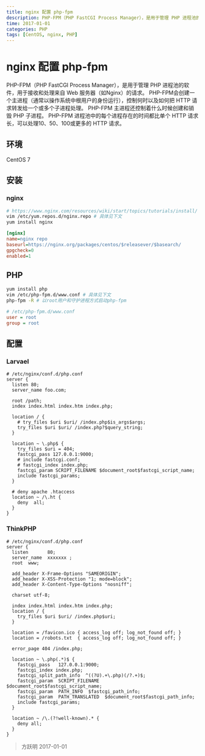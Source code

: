 ```yaml
---
title: nginx 配置 php-fpm
description: PHP-FPM（PHP FastCGI Process Manager），是用于管理 PHP 进程池的软件，用于接收和处理来自 Web 服务器（如Nginx）的请求。
time: 2017-01-01
categories: PHP
tags: [CentOS, nginx, PHP]
---
```


# nginx 配置 php-fpm

PHP-FPM（PHP FastCGI Process Manager），是用于管理 PHP 进程池的软件，用于接收和处理来自 Web 服务器（如Nginx）的请求。
PHP-FPM会创建一个主进程（通常以操作系统中根用户的身份运行），控制何时以及如何把 HTTP 请求转发给一个或多个子进程处理。
PHP-FPM 主进程还控制着什么时候创建和销毁 PHP 子进程。
PHP-FPM 进程池中的每个进程存在的时间都比单个 HTTP 请求长，可以处理10、50、100或更多的 HTTP 请求。

## 环境

CentOS 7

## 安装

### nginx

```bash
# https://www.nginx.com/resources/wiki/start/topics/tutorials/install/
vim /etc/yum.repos.d/nginx.repo # 具体见下文
yum install nginx
```

```ini
[nginx]
name=nginx repo
baseurl=https://nginx.org/packages/centos/$releasever/$basearch/
gpgcheck=0
enabled=1
```

## PHP

```bash
yum install php
vim /etc/php-fpm.d/www.conf # 具体见下文
php-fpm -R # 以root用户和守护进程方式启动php-fpm
```

```ini
# /etc/php-fpm.d/www.conf
user = root
group = root
```

## 配置

### Larvael

```nginx
# /etc/nginx/conf.d/php.conf
server {
  listen 80;
  server_name foo.com;

  root /path;
  index index.html index.htm index.php;

  location / {
    # try_files $uri $uri/ /index.php$is_args$args;
    try_files $uri $uri/ /index.php?$query_string;
  }

  location ~ \.php$ {
    try_files $uri = 404;
    fastcgi_pass 127.0.0.1:9000;
    # include fastcgi.conf;
    # fastcgi_index index.php;
    fastcgi_param SCRIPT_FILENAME $document_root$fastcgi_script_name;
    include fastcgi_params;
  }

  # deny apache .htaccess
  location ~ /\.ht {
    deny  all;
  }
}
```

### ThinkPHP

```nginx
# /etc/nginx/conf.d/php.conf
server {
  listen       80;
  server_name  xxxxxxx ;
  root  www;

  add_header X-Frame-Options "SAMEORIGIN";
  add_header X-XSS-Protection "1; mode=block";
  add_header X-Content-Type-Options "nosniff";

  charset utf-8;

  index index.html index.htm index.php;
  location / {
    try_files $uri $uri/ /index.php$uri;
  }

  location = /favicon.ico { access_log off; log_not_found off; }
  location = /robots.txt  { access_log off; log_not_found off; }

  error_page 404 /index.php;

  location ~ \.php(.*)$ {
    fastcgi_pass   127.0.0.1:9000;
    fastcgi_index index.php;
    fastcgi_split_path_info  ^((?U).+\.php)(/?.+)$;
    fastcgi_param  SCRIPT_FILENAME  $document_root$fastcgi_script_name;
    fastcgi_param  PATH_INFO  $fastcgi_path_info;
    fastcgi_param  PATH_TRANSLATED  $document_root$fastcgi_path_info;
    include fastcgi_params;
  }

  location ~ /\.(?!well-known).* {
    deny all;
  }
}
```

> 方跃明
> 2017-01-01
